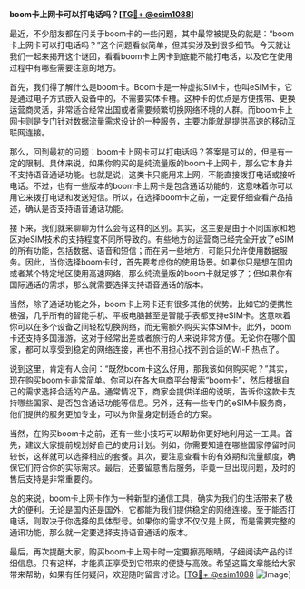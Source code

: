 **boom卡上网卡可以打电话吗？[[TG💪+ @esim1088](https://t.me/s/esim1088)]**

最近，不少朋友都在问关于boom卡的一些问题，其中最常被提及的就是：“boom卡上网卡可以打电话吗？”这个问题看似简单，但其实涉及到很多细节。今天就让我们一起来揭开这个谜团，看看boom卡上网卡到底能不能打电话，以及它在使用过程中有哪些需要注意的地方。

首先，我们得了解什么是boom卡。Boom卡是一种虚拟SIM卡，也叫eSIM卡，它是通过电子方式嵌入设备中的，不需要实体卡槽。这种卡的优点是方便携带、更换运营商灵活，非常适合经常出国或者需要频繁切换网络环境的人群。而boom卡上网卡则是专门针对数据流量需求设计的一种服务，主要功能就是提供高速的移动互联网连接。

那么，回到最初的问题：boom卡上网卡可以打电话吗？答案是可以的，但是有一定的限制。具体来说，如果你购买的是纯流量版的boom卡上网卡，那么它本身并不支持语音通话功能。也就是说，这类卡只能用来上网，不能直接拨打电话或接听电话。不过，也有一些版本的boom卡上网卡是包含通话功能的，这意味着你可以用它来拨打电话和发送短信。所以，在选择boom卡之前，一定要仔细查看产品描述，确认是否支持语音通话功能。

接下来，我们就来聊聊为什么会有这样的区别。其实，这主要是由于不同国家和地区对eSIM技术的支持程度不同所导致的。有些地方的运营商已经完全开放了eSIM的所有功能，包括数据、语音和短信；而在另一些地方，可能只允许使用数据服务。因此，当你选择boom卡时，首先要考虑你的使用场景。如果你只是想在国内或者某个特定地区使用高速网络，那么纯流量版的boom卡就足够了；但如果你有国际通话的需求，那么就需要选择支持语音通话的版本。

当然，除了通话功能之外，boom卡上网卡还有很多其他的优势。比如它的便携性极强，几乎所有的智能手机、平板电脑甚至是智能手表都支持eSIM卡。这意味着你可以在多个设备之间轻松切换网络，而无需额外购买实体SIM卡。此外，boom卡还支持多国漫游，这对于经常出差或者旅行的人来说非常方便。无论你在哪个国家，都可以享受到稳定的网络连接，再也不用担心找不到合适的Wi-Fi热点了。

说到这里，肯定有人会问：“既然boom卡这么好用，那我该如何购买呢？”其实，现在购买boom卡非常简单。你可以在各大电商平台搜索“boom卡”，然后根据自己的需求选择合适的产品。通常情况下，商家会提供详细的说明，告诉你这款卡支持哪些国家、是否包含通话功能等信息。另外，还有一些专门的eSIM卡服务商，他们提供的服务更加专业，可以为你量身定制适合的方案。

当然，在购买boom卡之前，还有一些小技巧可以帮助你更好地利用这一工具。首先，建议大家提前规划好自己的使用计划。例如，你需要知道在哪些国家停留时间较长，这样就可以选择相应的套餐。其次，要注意查看卡的有效期和流量额度，确保它们符合你的实际需求。最后，还要留意售后服务，毕竟一旦出现问题，及时的售后支持是非常重要的。

总的来说，boom卡上网卡作为一种新型的通信工具，确实为我们的生活带来了极大的便利。无论是国内还是国外，它都能为我们提供稳定的网络连接。至于能否打电话，则取决于你选择的具体型号。如果你的需求不仅仅是上网，而是需要完整的通讯功能，那么就一定要选择支持语音通话的版本。

最后，再次提醒大家，购买boom卡上网卡时一定要擦亮眼睛，仔细阅读产品的详细信息。只有这样，才能真正享受到它带来的便捷与高效。希望这篇文章能给大家带来帮助，如果有任何疑问，欢迎随时留言讨论。[[TG💪+ @esim1088](https://t.me/s/esim1088) ![Image](https://i.postimg.cc/4NQfJmqS/Snipaste-2025-05-13-00-14-12.png)]